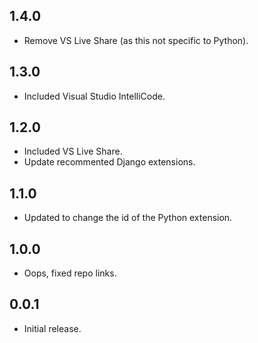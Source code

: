## 1.4.0

- Remove VS Live Share (as this not specific to Python).

## 1.3.0

- Included Visual Studio IntelliCode.

## 1.2.0

- Included VS Live Share.
- Update recommented Django extensions.

## 1.1.0

- Updated to change the id of the Python extension.

## 1.0.0

- Oops, fixed repo links.

## 0.0.1

- Initial release.

